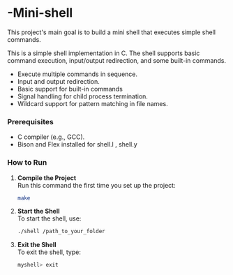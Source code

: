 # -Mini-shell
This project's main goal is to build a mini shell that executes simple shell commands.


This is a simple shell implementation in C. The shell supports basic command execution, input/output redirection, and some built-in commands.

- Execute multiple commands in sequence.
- Input and output redirection.
- Basic support for built-in commands 
- Signal handling for child process termination.
- Wildcard support for pattern matching in file names.

### Prerequisites
- C compiler (e.g., GCC).
- Bison and Flex installed for shell.l , shell.y

### How to Run

1. **Compile the Project**  
   Run this command the first time you set up the project:
   ```bash
   make
   ```

2. **Start the Shell**  
   To start the shell, use:
   ```bash
   ./shell /path_to_your_folder
   ```

3. **Exit the Shell**  
   To exit the shell, type:
   ```bash
   myshell> exit
   ```


